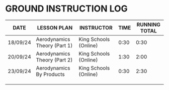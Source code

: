 # GROUND INSTRUCTION LOG

| DATE     | LESSON PLAN                  | INSTRUCTOR            | TIME | RUNNING TOTAL |
| -------- | ---------------------------- | --------------------- | ---- | ------------- |
| 18/09/24 | Aerodynamics Theory (Part 1) | King Schools (Online) | 0:30 | 0:30          |
| 20/09/24 | Aerodynamics Theory (Part 2) | King Schools (Online) | 1:30 | 2:00          |
| 23/09/24 | Aerodynamics By Products     | King Schools (Online) | 0:30 | 2:30          |
|          |                              |                       |      |               |
|          |                              |                       |      |               |
|          |                              |                       |      |               |
